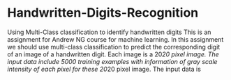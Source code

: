 # Handwritten-Digits-Recognition
Using Multi-Class classification to identify handwritten digits 
This is an assignment for Andrew NG course for machine learning. In this assignment we should use multi-class classification to predict the corresponding digit of an image of a handwritten digit. Each image is a 20*20 pixel image. The input data include 5000 training examples with information of gray scale intensity of each pixel for these 20*20 pixel image. The input data is 
